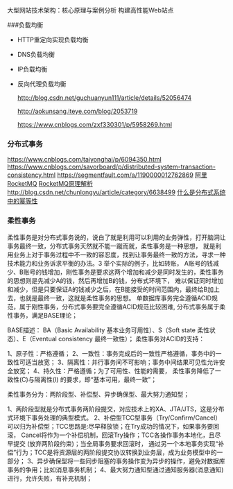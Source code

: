 

大型网站技术架构：核心原理与案例分析
构建高性能Web站点




###负载均衡

* HTTP重定向实现负载均衡

* DNS负载均衡

* IP负载均衡

* 反向代理负载均衡


    http://blog.csdn.net/guchuanyun111/article/details/52056474

    http://aokunsang.iteye.com/blog/2053719

    https://www.cnblogs.com/zxf330301/p/5958269.html


### 分布式事务

https://www.cnblogs.com/taiyonghai/p/6094350.html
https://www.cnblogs.com/savorboard/p/distributed-system-transaction-consistency.html
https://segmentfault.com/a/1190000012762869
[阿里RocketMQ](https://www.cnblogs.com/antain/p/rocketmq.html)
[RocketMQ原理解析](http://blog.csdn.net/column/details/learningrocketmq.html?&page=1)
http://blog.csdn.net/chunlongyu/article/category/6638499
[什么是分布式系统中的幂等性](https://www.cnblogs.com/leechenxiang/p/6626629.html)

### 柔性事务
柔性事务是对分布式事务说的，说白了就是利用可以利用的业务弹性，打开脑洞让事务最终一致，分布式事务天然就不能一蹴而就，柔性事务是一种思想，
就是利用业务上对于事务过程中不一致的容忍度，找到让事务最终一致的方法，寻求一种技术能力和业务诉求平衡的办法。3
举个实际的例子，比如转账，
A账号的钱减少、B账号的钱增加，刚性事务是要求这两个增加和减少是同时发生的，柔性事务的思想则是先减少A的钱，然后再增加B的钱，分布式环境下，
难以保证同时增加和减少，但是只要保证A的钱减少之后，在B能接受的时间范围内，最终给B加上去，也就是最终一致，这就是柔性事务的思想。
单数据库事务完全遵循ACID规范，属于刚性事务，分布式事务要完全遵循ACID规范比较困难, 分布式事务属于柔性事务，满足BASE理论；

BASE描述： BA（Basic Availability 基本业务可用性）、S（Soft state 柔性状态）、E（Eventual consistency 最终一致性）；
柔性事务对ACID的支持：

1、原子性：严格遵循；
2、一致性：事务完成后的一致性严格遵循，事务中的一致性可适当放宽；
3、隔离性：并行事务间不可影响；事务中间结果可见性允许安全放宽；
4、持久性：严格遵循；为了可用性、性能的需要，
柔性事务降低了一致性(C)与隔离性(I) 的要求，即“基本可用，最终一致”；

柔性事务分为：两阶段型、补偿型、异步确保型、最大努力通知型；

1、两阶段型就是分布式事务两阶段提交，对应技术上的XA、JTA/JTS，这是分布式环境下事务处理的典型模式。
2、补偿型TCC型事务（Try/Confirm/Cancel）可以归为补偿型；TCC思路是:尽早释放锁；在Try成功的情况下，如果事务要回滚，
Cancel将作为一个补偿机制，回滚Try操作；TCC各操作事务本地化，且尽早提交 (放弃两阶段约束)；当全局事务要求回滚时，
通过另一个本地事务实现“补偿”行为；TCC是将资源层的两阶段提交协议转换到业务层，成为业务模型中的一部分；
3、异步确保型将一些同步阻塞的事务操作变为异步的操作，避免对数据库事务的争用；比如消息事务机制；
4、最大努力通知型通过通知服务器(消息通知)进行，允许失败，有补充机制；